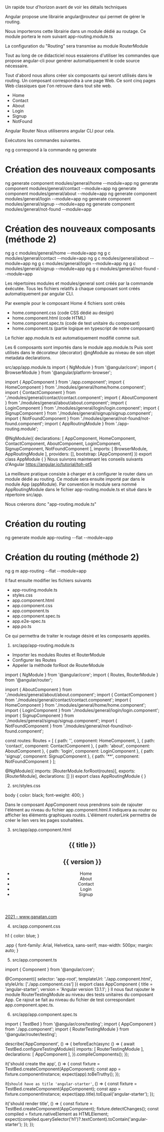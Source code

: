Un rapide tour d'horizon avant de voir les détails techniques

Angular propose une librairie angular@routeur qui permet de gérer le routing.

Nous importerons cette librairie dans un module dédié au routage.
Ce module portera le nom suivant app-routing.module.ts

La configuration du "Routing" sera transmise au module RouterModule

Tout au long de ce didacticiel nous essaierons d'utiliser les commandes que propose angular-cli pour genérer automatiquement le code source nécessaire.

Tout d'abord nous allons créer six composants qui seront utilisés dans le routing.
Un composant correspondra à une page Web.
Ce sont cinq pages Web classiques que l'on retrouve dans tout site web.

- Home
- Contact
- About
- Login
- Signup
- NotFound

Angular Router
Nous utiliserons angular CLI pour cela.

Exécutons les commandes suivantes.

ng g correspond à la commande ng generate

# Création des nouveaux composants

ng generate component modules/general/home --module=app
ng generate component modules/general/contact --module=app
ng generate component modules/general/about --module=app
ng generate component modules/general/login --module=app
ng generate component modules/general/signup --module=app
ng generate component modules/general/not-found --module=app

<!-- ng generate component modules/home --module=app
ng generate component modules/contact --module=app
ng generate component modules/about --module=app
ng generate component modules/login --module=app
ng generate component modules/signup --module=app
ng generate component modules/not-found --module=app -->

# Création des nouveaux composants (méthode 2)

ng g c modules/general/home --module=app
ng g c modules/general/contact --module=app
ng g c modules/general/about --module=app
ng g c modules/general/login --module=app
ng g c modules/general/signup --module=app
ng g c modules/general/not-found --module=app

Les répertoires modules et modules/general sont créés par la commande éxécutée.
Tous les fichiers relatifs à chaque composant sont créés automatiquement par angular CLI.

Par exemple pour le composant Home 4 fichiers sont créés

- home.component.css (code CSS dédié au design)
- home.component.html (code HTML)
- home.component.spec.ts (code de test unitaire du composant)
- home.component.ts (partie logique en typescript de notre composant)

Le fichier app.module.ts est automatiquement modifié comme suit.

Les 6 composants sont importés dans le module app.module.ts
Puis sont utilisés dans le décorateur (decorator) @ngModule au niveau de son objet metadata declarations.

src/app/app.module.ts
import { NgModule } from '@angular/core';
import { BrowserModule } from '@angular/platform-browser';

import { AppComponent } from './app.component';
import { HomeComponent } from './modules/general/home/home.component';
import { ContactComponent } from './modules/general/contact/contact.component';
import { AboutComponent } from './modules/general/about/about.component';
import { LoginComponent } from './modules/general/login/login.component';
import { SignupComponent } from './modules/general/signup/signup.component';
import { NotFoundComponent } from './modules/general/not-found/not-found.component';
import { AppRoutingModule } from './app-routing.module';

@NgModule({
declarations: [
AppComponent,
HomeComponent,
ContactComponent,
AboutComponent,
LoginComponent,
SignupComponent,
NotFoundComponent
],
imports: [
BrowserModule,
AppRoutingModule
],
providers: [],
bootstrap: [AppComponent]
})
export class AppModule { }
Nous suivrons maintenant les conseils suivants d'Angular https://angular.io/tutorial/toh-pt5

La meilleure pratique consiste à charger et à configurer le router dans un module dédié au routing.
Ce module sera ensuite importé par dans le module App (appModule).
Par convention le module sera nommé AppRoutingModule dans le fichier app-routing.module.ts et situé dans le répertoire src/app.

Nous créerons donc "app-routing.module.ts"

# Création du routing

ng generate module app-routing --flat --module=app

# Création du routing (méthode 2)

ng g m app-routing --flat --module=app

Il faut ensuite modifier les fichiers suivants

- app-routing.module.ts
- styles.css
- app.component.html
- app.component.css
- app.component.ts
- app.component.spec.ts
- app.e2e-spec.ts
- app.po.ts

Ce qui permettra de traiter le routage désiré et les composants appelés.

<!--  -->

1. src/app/app-routing.module.ts

- Importer les modules Routes et RouterModule
- Configurer les Routes
- Appeler la méthode forRoot de RouterModule

import { NgModule } from '@angular/core';
import { Routes, RouterModule } from '@angular/router';

import { AboutComponent } from './modules/general/about/about.component';
import { ContactComponent } from './modules/general/contact/contact.component';
import { HomeComponent } from './modules/general/home/home.component';
import { LoginComponent } from './modules/general/login/login.component';
import { SignupComponent } from './modules/general/signup/signup.component';
import { NotFoundComponent } from './modules/general/not-found/not-found.component';

const routes: Routes = [
{ path: '', component: HomeComponent, },
{ path: 'contact', component: ContactComponent },
{ path: 'about', component: AboutComponent },
{ path: 'login', component: LoginComponent },
{ path: 'signup', component: SignupComponent },
{ path: '**', component: NotFoundComponent }
];

@NgModule({
imports: [RouterModule.forRoot(routes)],
exports: [RouterModule],
declarations: []
})
export class AppRoutingModule { }

2. src/styles.css

body {
color: black;
font-weight: 400;
}

Dans le composant AppComponent nous prendrons soin de rajouter l'élément <router-outlet> au niveau du fichier app.component.html.Il indiquera au router ou afficher les éléments graphiques routés. L'élément routerLink permettra de créer le lien vers les pages souhaitées.

3. src/app/app.component.html

<div class="app">
  <header>
    <section>
      <h1>{{ title }}</h1>
      <h2> {{ version }}</h2>
    </section>
    <nav>
      <ul>
        <li><a routerLink="/">Home</a></li>
        <li><a routerLink="/about">About</a></li>
        <li><a routerLink="/contact">Contact</a></li>
        <li><a routerLink="/login">Login</a></li>
        <li><a routerLink="/signup">Signup</a></li>
      </ul>
    </nav>
  </header>

  <main>
    <router-outlet></router-outlet>
  </main>

  <footer>
    <a href="https://www.ganatan.com/">2021 - www.ganatan.com</a>
  </footer>

</div>

4. src/app.component.css

h1 {
color: blue;
}

.app {
font-family: Arial, Helvetica, sans-serif;
max-width: 500px;
margin: auto;
}

5. src/app.component.ts

import { Component } from '@angular/core';

@Component({
selector: 'app-root',
templateUrl: './app.component.html',
styleUrls: ['./app.component.css']
})
export class AppComponent {
title = 'angular-starter';
version = 'Angular version 13.1.1';
}
Il nous faut rajouter le module RouterTestingModule au niveau des tests unitaires du composant App.
Ce rajout se fait au niveau du fichier de test correspondant app.component.spec.ts.

6. src/app/app.component.spec.ts

import { TestBed } from '@angular/core/testing';
import { AppComponent } from './app.component';
import { RouterTestingModule } from '@angular/router/testing';

describe('AppComponent', () => {
beforeEach(async () => {
await TestBed.configureTestingModule({
imports: [
RouterTestingModule
],
declarations: [
AppComponent
],
}).compileComponents();
});

it('should create the app', () => {
const fixture = TestBed.createComponent(AppComponent);
const app = fixture.componentInstance;
expect(app).toBeTruthy();
});

it(`should have as title 'angular-starter'`, () => {
const fixture = TestBed.createComponent(AppComponent);
const app = fixture.componentInstance;
expect(app.title).toEqual('angular-starter');
});

it('should render title', () => {
const fixture = TestBed.createComponent(AppComponent);
fixture.detectChanges();
const compiled = fixture.nativeElement as HTMLElement;
expect(compiled.querySelector('h1')?.textContent).toContain('angular-starter');
});
});

